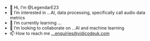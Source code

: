 - 👋 Hi, I’m @LegendarE23
- 👀 I’m interested in ...AI, data processing, specifically call audio data metrics
- 🌱 I’m currently learning ...
- 💞️ I’m looking to collaborate on ...AI and machine learning
- 📫 How to reach me ...enquiries@vidicodeuk.com

<!---
LegendarE23/LegendarE23 is a ✨ special ✨ repository because its `README.md` (this file) appears on your GitHub profile.
You can click the Preview link to take a look at your changes.
--->
